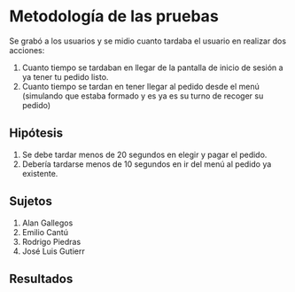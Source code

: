 # Metodología de las pruebas
Se grabó a los usuarios y se midio cuanto tardaba el usuario en realizar dos acciones:
1. Cuanto tiempo se tardaban en llegar de la pantalla de inicio de sesión a ya tener tu pedido listo.
2. Cuanto tiempo se tardan en tener llegar al pedido desde el menú (simulando que estaba formado y es ya es su turno de recoger su pedido)

## Hipótesis
1. Se debe tardar menos de 20 segundos en elegir y pagar el pedido.
2. Debería tardarse menos de 10 segundos en ir del menú al pedido ya existente.

## Sujetos
1. Alan Gallegos
2. Emilio Cantú
3. Rodrigo Piedras
4. José Luis Gutierr

## Resultados
